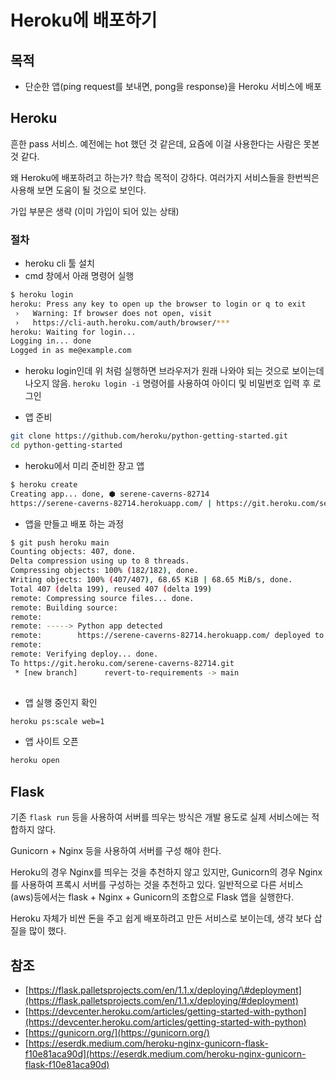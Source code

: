 # Heroku에 배포하기

## 목적

* 단순한 앱\(ping request를 보내면, pong을 response\)을 Heroku 서비스에 배포

## Heroku

흔한 pass 서비스. 예전에는 hot 했던 것 같은데, 요즘에 이걸 사용한다는 사람은 못본것 같다.

왜 Heroku에 배포하려고 하는가? 학습 목적이 강하다. 여러가지 서비스들을 한번씩은 사용해 보면 도움이 될 것으로 보인다.

가입 부분은 생략 \(이미 가입이 되어 있는 상태\)

### 절차

* heroku cli 툴 설치
* cmd 창에서 아래 명령어 실행

```bash
$ heroku login
heroku: Press any key to open up the browser to login or q to exit
 ›   Warning: If browser does not open, visit
 ›   https://cli-auth.heroku.com/auth/browser/***
heroku: Waiting for login...
Logging in... done
Logged in as me@example.com
```

* heroku login인데 위 처럼 실행하면 브라우저가 원래 나와야 되는 것으로 보이는데 나오지 않음. `heroku login -i` 명령어를 사용하여 아이디 및 비밀번호 입력 후 로그인



* 앱 준비

```bash
git clone https://github.com/heroku/python-getting-started.git
cd python-getting-started
```

* heroku에서 미리 준비한 장고 앱

```bash
$ heroku create
Creating app... done, ⬢ serene-caverns-82714
https://serene-caverns-82714.herokuapp.com/ | https://git.heroku.com/serene-caverns-82714.git
```

* 앱을 만들고 배포 하는 과정

```bash
$ git push heroku main
Counting objects: 407, done.
Delta compression using up to 8 threads.
Compressing objects: 100% (182/182), done.
Writing objects: 100% (407/407), 68.65 KiB | 68.65 MiB/s, done.
Total 407 (delta 199), reused 407 (delta 199)
remote: Compressing source files... done.
remote: Building source:
remote:
remote: -----> Python app detected
remote:        https://serene-caverns-82714.herokuapp.com/ deployed to Heroku
remote:
remote: Verifying deploy... done.
To https://git.heroku.com/serene-caverns-82714.git
 * [new branch]      revert-to-requirements -> main
 
```

* 앱 실행 중인지 확인

```bash
heroku ps:scale web=1
```

* 앱 사이트 오픈

```bash
heroku open
```

## Flask

기존 `flask run` 등을 사용하여 서버를 띄우는 방식은 개발 용도로 실제 서비스에는 적합하지 않다.

Gunicorn + Nginx 등을 사용하여 서버를 구성 해야 한다.

Heroku의 경우 Nginx를 띄우는 것을 추천하지 않고 있지만, Gunicorn의 경우 Nginx를 사용하여 프록시 서버를 구성하는 것을 추천하고 있다. 일반적으로 다른 서비스 \(aws\)등에서는 flask + Nginx + Gunicorn의 조합으로 Flask 앱을 실행한다.

Heroku 자체가 비싼 돈을 주고 쉽게 배포하려고 만든 서비스로 보이는데, 생각 보다 삽질을 많이 했다.



## 참조

* [https://flask.palletsprojects.com/en/1.1.x/deploying/\#deployment](https://flask.palletsprojects.com/en/1.1.x/deploying/#deployment)
* [https://devcenter.heroku.com/articles/getting-started-with-python](https://devcenter.heroku.com/articles/getting-started-with-python)
* [https://gunicorn.org/](https://gunicorn.org/)
* [https://eserdk.medium.com/heroku-nginx-gunicorn-flask-f10e81aca90d](https://eserdk.medium.com/heroku-nginx-gunicorn-flask-f10e81aca90d) 

